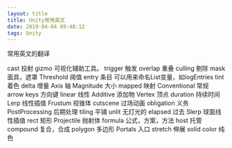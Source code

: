 ```yaml
---
layout: title
title: Unity常用英文
date: 2019-04-04 09:48:12
tags: Unity
---
```

常用英文的翻译

<!--more-->

cast 投射
gizmo 可视化辅助工具。
trigger 触发
overlap 重叠
culling 剔除
mask 面具，遮罩
Threshold 阈值
entry 条目 可以用来命名List变量，如logEntries
tint 着色
delta 增量
Axis 轴
Magnitude 大小
mapped 映射 
Conventional 常规 
arrow keys 方向键 
linear 线性
Additive 添加物
Vertex 顶点
duration 持续时间
Lerp 线性插值
Frustum 视锥体
cutscene 过场动画
obligation  义务
PostProcessing 后期处理
tiling 平铺
unlit 无灯光的
elapsed  过去
Slerp 球面线性插值
rect 矩形
Projectile 抛射体
formula 公式，方案，方法
host 托管
compound 复合，合成
polygon 多边形
Portals 入口
stretch 伸展
solid color 纯色